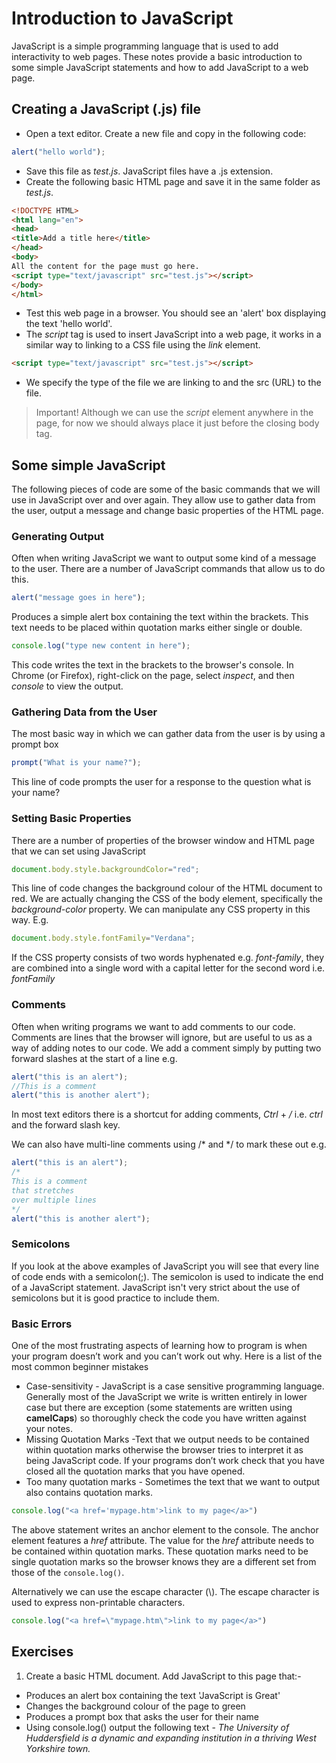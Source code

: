 # Introduction to JavaScript

JavaScript is a simple programming language that is used to add interactivity to web pages. These notes provide a basic introduction to some simple JavaScript statements and how to add JavaScript to a web page.

## Creating a JavaScript (.js) file
* Open a text editor. Create a new file and copy in the following code:
```javascript
alert("hello world");
```
* Save this file as *test.js*. JavaScript files have a .js extension.
* Create the following basic HTML page and save it in the same folder as *test.js*.

```html
<!DOCTYPE HTML>
<html lang="en">
<head>
<title>Add a title here</title>
</head>
<body>
All the content for the page must go here.
<script type="text/javascript" src="test.js"></script>
</body>
</html>
```

* Test this web page in a browser. You should see an 'alert' box displaying the text 'hello world'.   
* The *script* tag is used to insert JavaScript into a web page, it works in a similar way to linking to a CSS file using the *link* element.
```html
<script type="text/javascript" src="test.js"></script>
```
* We specify the type of the file we are linking to and the src (URL) to the file.

> Important!
> Although we can use the *script* element anywhere in the page, for now we should always place it just before the closing body tag.

## Some simple JavaScript
The following pieces of code are some of the basic commands that we will use in JavaScript over and over again. They allow use to gather data from the user, output a message and change basic properties of the HTML page.

### Generating Output
Often when writing JavaScript we want to output some kind of a message to the user. There are a number of JavaScript commands that allow us to do this.

```javascript
alert("message goes in here");
```
Produces a simple alert box containing the text within the brackets. This text needs to be placed within quotation marks either single or double.

```javascript
console.log("type new content in here");
```
This code writes the text in the brackets to the browser's console. In Chrome (or Firefox), right-click on the page, select *inspect*, and then *console* to view the output.

### Gathering Data from the User
The most basic way in which we can gather data from the user is by using a prompt box

```javascript
prompt("What is your name?");
```

This line of code prompts the user for a response to the question what is your name?

### Setting Basic Properties
There are a number of properties of the browser window and HTML page that we can set using JavaScript

```javascript
document.body.style.backgroundColor="red";
```

This line of code changes the background colour of the HTML document to red. We are actually changing the CSS of the body element, specifically the *background-color* property. We can manipulate any CSS property in this way. E.g.

```javascript
document.body.style.fontFamily="Verdana";
```

If the CSS property consists of two words hyphenated e.g. *font-family*, they are combined into a single word with a capital letter for the second word i.e. *fontFamily*

### Comments
Often when writing programs we want to add comments to our code. Comments are lines that the browser will ignore, but are useful to us as a way of adding notes to our code.  We add a comment simply by putting two forward slashes at the start of a line e.g.

```javascript  
alert("this is an alert");
//This is a comment
alert("this is another alert");
```

In most text editors there is a shortcut for adding comments, *Ctrl* + */* i.e. *ctrl* and the forward slash key.

We can also have multi-line comments using /* and */ to mark these out e.g.

```javascript  
alert("this is an alert");
/*
This is a comment
that stretches
over multiple lines
*/
alert("this is another alert");
```

### Semicolons
If you look at the above examples of JavaScript you will see that every line of code ends with a semicolon(;). The semicolon is used to indicate the end of a JavaScript statement. JavaScript isn't very strict about the use of semicolons but it is good practice to include them.

### Basic Errors
One of the most frustrating aspects of learning how to program is when your program doesn’t work and you can’t work out why. Here is a list of the most common beginner mistakes

* Case-sensitivity - JavaScript is a case sensitive programming language. Generally most of the JavaScript we write is written entirely in lower case but there are exception (some statements are written using **camelCaps**) so thoroughly check the code you have written against your notes.
* Missing Quotation Marks -Text that we output needs to be contained within quotation marks otherwise the browser tries to interpret it as being JavaScript code. If your programs don’t work check that you have closed all the quotation marks that you have opened.
* Too many quotation marks - Sometimes the text that we want to output also contains quotation marks.
```javascript
console.log("<a href='mypage.htm'>link to my page</a>")
```
The above  statement writes an anchor element to the console. The anchor element features a *href* attribute. The value for the *href* attribute needs to be contained within quotation marks. These quotation marks need to be single quotation marks so the browser knows they are a different set from those of the ```console.log()```.

Alternatively we can use the escape character (\\). The escape character is used to express non-printable characters.

```javascript
console.log("<a href=\"mypage.htm\">link to my page</a>")
```

## Exercises
1. Create a basic HTML document. Add JavaScript to this page that:-
  * Produces an alert box containing the text 'JavaScript is Great'
  * Changes the background colour of the page to green
  * Produces a prompt box that asks the user for their name  
  * Using console.log() output the following text - *The University of Huddersfield is a dynamic and expanding institution in a thriving West Yorkshire town.*
